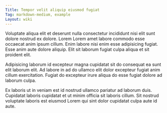 ```yaml
---
Title: Tempor velit aliquip eiusmod fugiat
Tag: markdown-medium, example
Layout: wiki
---
```

Voluptate aliqua elit et deserunt nulla consectetur incididunt nisi elit sunt dolore nostrud ex dolore. Lorem Lorem amet labore commodo esse occaecat anim ipsum cillum. Enim labore nisi enim esse adipisicing fugiat. Esse anim aute dolore aliquip. Elit sit laborum fugiat culpa aliqua et sit proident elit.

Adipisicing laborum id excepteur magna cupidatat sit do consequat ea sunt elit laborum elit. Ad labore in ad do ullamco elit dolor excepteur fugiat anim cillum exercitation. Fugiat do excepteur irure aliqua do esse fugiat dolore ad laborum culpa.

Ex laboris ut in veniam est id nostrud ullamco pariatur ad laborum duis. Cupidatat laboris cupidatat et ut minim officia sit laboris cillum. Sit nostrud voluptate laboris est eiusmod Lorem qui sint dolor cupidatat culpa aute id aute.